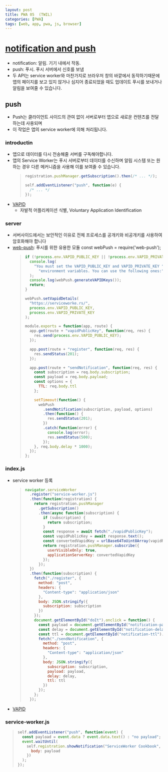 ```yaml
---
layout: post
title: PWA 05  (TWIL)
categories: [PWA]
tags: [web, app, pwa, js, browser]
---
```


# [notification and push](https://developer.mozilla.org/ko/docs/Web/Progressive_web_apps/Re-engageable_Notifications_Push)

- notification: 알림. 기기 내에서 작동.
- push: 푸시. 푸시 서버에서 신호를 보냄
- 두 API는 service worker와 마찬가지로 브라우저 창의 바깥에서 동작하기때문에 앱의 페이지를 보고 있지 않거나 심지어 종료되었을 때도 업데이트 푸시를 보내거나 알림을 보여줄 수 있습니다.

## push

- Push는 클라이언트 사이드의 관여 없이 서버로부터 앱으로 새로운 컨텐츠를 전달하는데 사용되며
- 이 작업은 앱의 service worker에 의해 처리됩니다.

### introductin

- 앱으로 데이터를 다시 전송해줄 서버를 구독해야합니다.
- 앱의 Service Worker는 푸시 서버로부터 데이터를 수신하며 알림 시스템 또는 원하는 경우 다른 메커니즘을 사용해 이를 보여줄 수 있습니다.
  > ```js
  > registration.pushManager.getSubscription().then(/* ... */);
  > ```
  >
  > ```js
  > self.addEventListener("push", function(e) {
  >   /* ... */
  > });
  > ```
- [VAPID](https://blog.mozilla.org/services/2016/08/23/sending-vapid-identified-webpush-notifications-via-mozillas-push-service/)
  - 자발적 어플리케이션 식별, Voluntary Application Identification

### server

- 서버사이드에서는 보안적인 이유로 전체 프로세스를 공개키와 비공개키를 사용하여 암호화해야 합니다
- [web-push](https://www.npmjs.com/package/web-push): 푸시를 위한 유용한 모듈
  const webPush = require('web-push');
  > ```js
  > if (!process.env.VAPID_PUBLIC_KEY || !process.env.VAPID_PRIVATE_KEY) {
  >   console.log(
  >     "You must set the VAPID_PUBLIC_KEY and VAPID_PRIVATE_KEY " +
  >       "environment variables. You can use the following ones:"
  >   );
  >   console.log(webPush.generateVAPIDKeys());
  >   return;
  > }
  >
  > webPush.setVapidDetails(
  >   "https://serviceworke.rs/",
  >   process.env.VAPID_PUBLIC_KEY,
  >   process.env.VAPID_PRIVATE_KEY
  > );
  > ```
  >
  > ```js
  > module.exports = function(app, route) {
  >   app.get(route + "vapidPublicKey", function(req, res) {
  >     res.send(process.env.VAPID_PUBLIC_KEY);
  >   });
  >
  >   app.post(route + "register", function(req, res) {
  >     res.sendStatus(201);
  >   });
  >
  >   app.post(route + "sendNotification", function(req, res) {
  >     const subscription = req.body.subscription;
  >     const payload = req.body.payload;
  >     const options = {
  >       TTL: req.body.ttl
  >     };
  >
  >     setTimeout(function() {
  >       webPush
  >         .sendNotification(subscription, payload, options)
  >         .then(function() {
  >           res.sendStatus(201);
  >         })
  >         .catch(function(error) {
  >           console.log(error);
  >           res.sendStatus(500);
  >         });
  >     }, req.body.delay * 1000);
  >   });
  > };
  > ```

### index.js

- service worker 등록
  > ```js
  > navigator.serviceWorker
  >   .register("service-worker.js")
  >   .then(function(registration) {
  >     return registration.pushManager
  >       .getSubscription()
  >       .then(async function(subscription) {
  >         if (subscription) {
  >           return subscription;
  >         }
  >         const response = await fetch("./vapidPublicKey");
  >         const vapidPublicKey = await response.text();
  >         const convertedVapidKey = urlBase64ToUint8Array(vapidPublicKey);
  >         return registration.pushManager.subscribe({
  >           userVisibleOnly: true,
  >           applicationServerKey: convertedVapidKey
  >         });
  >       });
  >   })
  >   .then(function(subscription) {
  >     fetch("./register", {
  >       method: "post",
  >       headers: {
  >         "Content-type": "application/json"
  >       },
  >       body: JSON.stringify({
  >         subscription: subscription
  >       })
  >     });
  >     document.getElementById("doIt").onclick = function() {
  >       const payload = document.getElementById("notification-payload").value;
  >       const delay = document.getElementById("notification-delay").value;
  >       const ttl = document.getElementById("notification-ttl").value;
  >       fetch("./sendNotification", {
  >         method: "post",
  >         headers: {
  >           "Content-type": "application/json"
  >         },
  >         body: JSON.stringify({
  >           subscription: subscription,
  >           payload: payload,
  >           delay: delay,
  >           ttl: ttl
  >         })
  >       });
  >     };
  >   });
  > ```
- [VAPID](https://blog.mozilla.org/services/2016/08/23/sending-vapid-identified-webpush-notifications-via-mozillas-push-service/)

### service-worker.js

> ```js
> self.addEventListener("push", function(event) {
>   const payload = event.data ? event.data.text() : "no payload";
>   event.waitUntil(
>     self.registration.showNotification("ServiceWorker Cookbook", {
>       body: payload
>     })
>   );
> });
> ```
